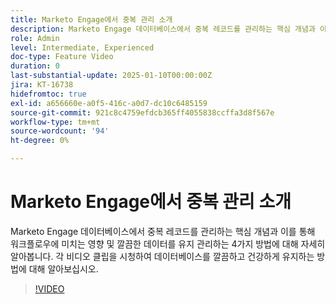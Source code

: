 ```yaml
---
title: Marketo Engage에서 중복 관리 소개
description: Marketo Engage 데이터베이스에서 중복 레코드를 관리하는 핵심 개념과 이를 통해 워크플로우에 미치는 영향 및 깔끔한 데이터를 유지 관리하는 4가지 방법에 대해 자세히 알아봅니다. 각 비디오 클립을 시청하여 데이터베이스를 깔끔하고 건강하게 유지하는 방법에 대해 알아보십시오.
role: Admin
level: Intermediate, Experienced
doc-type: Feature Video
duration: 0
last-substantial-update: 2025-01-10T00:00:00Z
jira: KT-16738
hidefromtoc: true
exl-id: a656660e-a0f5-416c-a0d7-dc10c6485159
source-git-commit: 921c8c4759efdcb365ff4055838ccffa3d8f567e
workflow-type: tm+mt
source-wordcount: '94'
ht-degree: 0%

---
```


# Marketo Engage에서 중복 관리 소개

Marketo Engage 데이터베이스에서 중복 레코드를 관리하는 핵심 개념과 이를 통해 워크플로우에 미치는 영향 및 깔끔한 데이터를 유지 관리하는 4가지 방법에 대해 자세히 알아봅니다. 각 비디오 클립을 시청하여 데이터베이스를 깔끔하고 건강하게 유지하는 방법에 대해 알아보십시오.

>[!VIDEO](https://video.tv.adobe.com/v/3441776/?learn=on&enablevpops)
